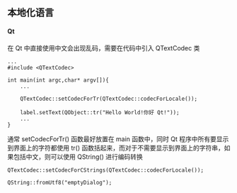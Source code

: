 ## 本地化语言

#### Qt
在 Qt 中直接使用中文会出现乱码，需要在代码中引入 QTextCodec 类

```
...
#include <QTextCodec>

int main(int argc,char* argv[]){
    ...

    QTextCodec::setCodecForTr(QTextCodec::codecForLocale());

    label.setText(QObject::tr("Hello World!你好 Qt!"));
    ...
}

```

通常 setCodecForTr() 函数最好放置在 main 函数中，同时 Qt 程序中所有要显示到界面上的字符都使用 tr() 函数括起来，而对于不需要显示到界面上的字符串，如果包括中文，则可以使用 QString() 进行编码转换

```
QTextCodec::setCodecForCStrings(QTextCodec::codecForLocale());

QString::fromUtf8("emptyDialog");
```